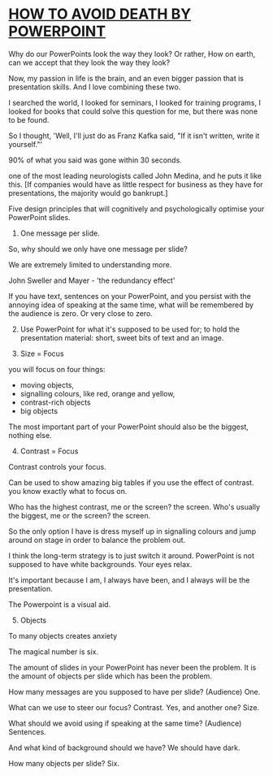 # [HOW TO AVOID DEATH BY POWERPOINT](https://www.youtube.com/watch?v=Iwpi1Lm6dFo)

Why do our PowerPoints look the way they look?
Or rather, How on earth, can we accept that they look the way they look?

Now, my passion in life is the brain,
and an even bigger passion that is presentation skills.
And I love combining these two.

I searched the world, I looked for seminars,
I looked for training programs, I looked for books
that could solve this question for me,
but there was none to be found.

So I thought, 'Well, I'll just do as Franz Kafka said,
"If it isn't written, write it yourself."'

90% of what you said
was gone within 30 seconds.

one of the most leading neurologists called John Medina,
and he puts it like this.
[If companies would have as little respect for business
as they have for presentations,
the majority would go bankrupt.]

Five design principles that will cognitively and psychologically optimise your PowerPoint slides.

1. One message per slide.

So, why should we only have one message per slide?

We are extremely limited to understanding more.

John Sweller and Mayer - 'the redundancy effect'

If you have text, sentences on your PowerPoint,
and you persist with the annoying idea of speaking at the same time,
what will be remembered by the audience
is zero. Or very close to zero.

2. Use PowerPoint for what it's supposed to be used for; to hold the presentation material: short, sweet bits of text and an image.

3. Size = Focus

you will focus on four things:

- moving objects, 
- signalling colours, like red, orange and yellow,
- contrast-rich objects 
- big objects 

The most important part of your PowerPoint
should also be the biggest, nothing else.

4. Contrast = Focus

Contrast controls your focus.

Can be used to show amazing big tables 
if you use the effect of contrast.
you know exactly what to focus on.

Who has the highest contrast, me or the screen?
the screen.
Who's usually the biggest, me or the screen?
the screen.

So the only option I have is dress myself up in signalling colours
and jump around on stage in order to balance the problem out.

I think the long-term strategy is to just switch it around.
PowerPoint is not supposed to have white backgrounds.
Your eyes relax.

It's important because I am, I always have been,
and I always will be the presentation.

The Powerpoint is a visual aid.

5. Objects

To many objects creates anxiety

The magical number is six.

The amount of slides in your PowerPoint
has never been the problem.
It is the amount of objects per slide which has been the problem.


How many messages are you supposed to have per slide?
(Audience) One.

What can we use to steer our focus?
Contrast.
Yes, and another one?
Size.

What should we avoid using if speaking at the same time?
(Audience) Sentences.

And what kind of background should we have?
We should have dark.

How many objects per slide?
Six. 